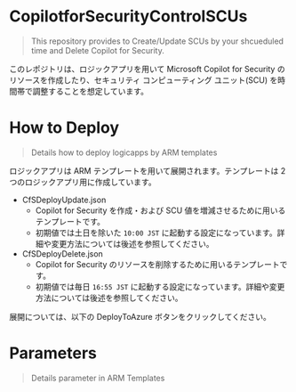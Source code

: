 # CopilotforSecurityControlSCUs
> This repository provides to Create/Update SCUs by your shcueduled time and Delete Copilot for Security. 

このレポジトリは、ロジックアプリを用いて Microsoft Copilot for Security のリソースを作成したり、セキュリティ コンピューティング ユニット(SCU) を時間帯で調整することを想定しています。

# How to Deploy
> Details how to deploy logicapps by ARM templates

ロジックアプリは ARM テンプレートを用いて展開されます。テンプレートは 2 つのロジックアプリ用に作成しています。<BR>
- CfSDeployUpdate.json
  - Copilot for Security を作成・および SCU 値を増減させるために用いるテンプレートです。
  - 初期値では土日を除いた ``10:00 JST`` に起動する設定になっています。詳細や変更方法については後述を参照してください。
- CfSDeployDelete.json
  - Copilot for Security のリソースを削除するために用いるテンプレートです。
  - 初期値では毎日 ``16:55 JST`` に起動する設定になっています。詳細や変更方法については後述を参照してください。

展開については、以下の DeployToAzure ボタンをクリックしてください。

# Parameters
> Details parameter in ARM Templates

